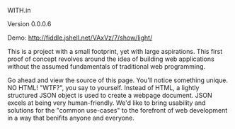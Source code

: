 WITH.in

Version 0.0.0.6

Demo: http://fiddle.jshell.net/VAxVz/7/show/light/

This is a project with a small footprint, yet with large aspirations. This first proof of concept revolves around the idea of building web applications without the assumed fundamentals of traditional web programming.

Go ahead and view the source of this page. You'll notice something unique. NO HTML! "WTF?", you say to yourself. Instead of HTML, a lightly structured JSON object is used to create a webpage document. 
JSON excels at being very human-friendly. 
We'd like to bring usability and solutions for the "common use-cases" to the forefront of web development in a way that benifits anyone and everyone.
